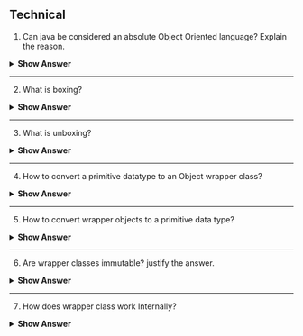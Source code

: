 


## Technical

1. Can java be considered an absolute Object Oriented language? Explain the reason.



<details><summary> <b>Show Answer</b> </summary>
  
> No
  
<details> <summary><b>Explanation</b></summary>
  
> Java is not perfectly object-oriented because Primitive datatypes are included in java for fast execution. Wrapper classes are used to convert primitives to objects.
  
</details>
</details>

---

2. What is boxing?


    
<details><summary> <b>Show Answer</b> </summary>

 > The conversion of Primitive data types to Object is called Boxing.
  
</details>

---

3. What is unboxing?

<details><summary> <b>Show Answer</b> </summary>
  
> The conversion of Object to primitive datatype is called Unboxing.
  
</details>

---



4. How to convert a primitive datatype to an Object wrapper class?


<details><summary> <b>Show Answer</b> </summary>
  
  
  ``` java
  // primitive int i
  int i =1;
  // Wrapping primitive datatype int to Wrapper object Integer
  Integer k = new  Integer(i);
  ```
  
</details>

---

5. How to convert wrapper objects to a primitive data type?




<details><summary> <b>Show Answer</b> </summary>
 
  ``` java
  // wrapper object of type Integer
  Integer i =1;
  // Unboxing
  int j = i;
  ``` 


</details>

---

6. Are wrapper classes immutable? justify the answer.

<details>
  
<summary><b>Show Answer</b></summary>
  
 > Yes, wrapper classes are immutable.
 > wrapper classes are used to store data in collections and as a developer one doesn't wish that all the values in a collection are changed just because a primitive value is changed. 
 
  
  

  
</details>

 ---

7. How does wrapper class work Internally?

<details>
  
<summary><b>Show Answer</b></summary>
  
> when a wrapper class is created the primitive data type is stored as a field in the wrapper class and an object reference is created.
</details>







  









